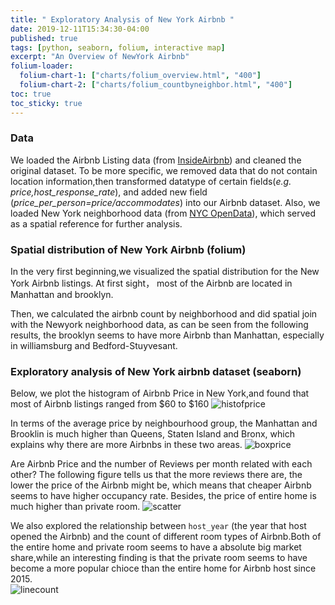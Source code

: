 ```yaml
---
title: " Exploratory Analysis of New York Airbnb "
date: 2019-12-11T15:34:30-04:00
published: true
tags: [python, seaborn, folium, interactive map]
excerpt: "An Overview of NewYork Airbnb"
folium-loader:
  folium-chart-1: ["charts/folium_overview.html", "400"]
  folium-chart-2: ["charts/folium_countbyneighbor.html", "400"]
toc: true
toc_sticky: true
---
```


### Data 
We loaded the Airbnb Listing data (from [InsideAirbnb][InsideAirbnb]) and cleaned the original dataset. To be more specific, we removed data that do not contain location information,then transformed datatype of certain fields(*e.g. price,host_response_rate*), and added new field (*price_per_person=price/accommodates*) into our Airbnb dataset. Also, we loaded New York neighborhood data (from [NYC OpenData][NYC OpenData]), which served as a spatial reference for further analysis.

[InsideAirbnb]: http://insideairbnb.com/beijing/?neighbourhood=&filterEntireHomes=false&filterHighlyAvailable=false&filterRecentReviews=false&filterMultiListings=false
[NYC OpenData]: https://opendata.cityofnewyork.us/

### Spatial  distribution of New York Airbnb  (folium)
In the very first beginning,we visualized the spatial distribution for the New York Airbnb listings. At first sight， most of the Airbnb are located in Manhattan and brooklyn.   
<div id="folium-chart-1"></div>   
      
Then, we calculated the airbnb count by neighborhood and did spatial join with the Newyork neighborhood data, as can be seen from the following results, the brooklyn seems to have more Airbnb than Manhattan, especially in williamsburg and Bedford-Stuyvesant.   
<div id="folium-chart-2"></div>    
    
### Exploratory analysis of New York airbnb dataset (seaborn)
Below, we plot the histogram of Airbnb Price in New York,and found that most of Airbnb listings ranged from $60 to $160
![histofprice](https://raw.githubusercontent.com/liziqun/MUSA620_Final_Project/master/assets/images/hist.png)

In terms of the average price by neighbourhood group, the Manhattan and Brooklin is much higher than Queens, Staten Island and Bronx, which explains why there are more Airbnbs in these two areas.
![boxprice](https://raw.githubusercontent.com/liziqun/MUSA620_Final_Project/master/assets/images/box.png)

Are Airbnb Price and the number of Reviews per month related with each other? The following figure tells us that the more reviews there are, the lower the price of the Airbnb might be, which means that cheaper Airbnb seems to have higher occupancy rate. Besides, the price of entire home is much higher than private room.
![scatter](https://raw.githubusercontent.com/liziqun/MUSA620_Final_Project/master/assets/images/scatter_price_reviews.png)

We also explored the relationship between `host_year` (the year that host opened the Airbnb) and the count of different room types of Airbnb.Both of the entire home and private room seems to have a absolute big market share,while an interesting finding is that the private room seems to have become a more popular chioce than the entire home for Airbnb host since 2015.  
![linecount](https://raw.githubusercontent.com/liziqun/MUSA620_Final_Project/master/assets/images/line_count.png)


